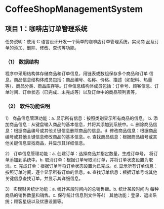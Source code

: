 # CoffeeShopManagementSystem
 
## 项目 1：咖啡店订单管理系统
任务说明：使用 C 语言设计开发一个简单的咖啡店订单管理系统，实现商
品及订单的添加、删除、修改、查询等功能。

### （1） 数据结构
程序中采用结构体存储商品和订单信息，用链表或数组保存多个商品和订单
信息。商品信息结构体成员包括：商品编号、名称、价格、描述（如配料、热量等）、商品分类、商品库存等。订单信息结构体成员包括：订单号、顾客信息、订单时间、订单状态（已完成、未完成等）以及订单中的商品项列表等。

### （2） 软件功能说明
1） 商品信息管理功能：a. 显示所有信息：按照类别显示所有商品的信息。
b. 添加商品信息：从键盘输入商品的基本信息，并将其添加到系统中。c. 删除商品信息：根据商品编号或其他关键信息删除商品的信息。d. 修改商品信息：根据商品编号或其他关键信息修改商品的基本信息。e. 查找商品信息：根据商品编号或其他关键信息查找商品，并显示其详细信息。

2） 订单信息管理功能：a. 创建订单：选择商品并指定数量，生成订单号，
将订单添加到系统中。b. 取消订单：根据订单号取消订单，并将订单状态设置为取消。c. 完成订单：根据订单号将订单状态设置为已完成。d. 显示所有订单信息：按照订单时间，逐个显示所有订单的信息。e. 查找订单信息：根据订单号或其他关键信息查找订单，并显示其详细信息。

3） 实现财务统计功能：a. 统计某段时间内的总销售额。b. 统计某段时间内
每种商品的销售数量和销售。c. 保存统计信息到文件等4） 其他功能：登录、退出系统；顾客星级以及优惠设置等。
